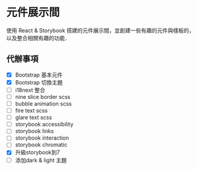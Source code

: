 # 元件展示間

使用 React & Storybook 搭建的元件展示間，並創建一些有趣的元件與樣板的，以及整合相關有趣的功能．

## 代辦事項

- [X] Bootstrap 基本元件
- [X] Bootstrap 切換主題
- [ ] i18next 整合
- [ ] nine slice border scss
- [ ] bubble animation scss
- [ ] fire text scss
- [ ] glare text scss
- [ ] storybook accessibility
- [ ] storybook links
- [ ] storybook interaction
- [ ] storybook chromatic
- [X] 升級storybook到7
- [ ] 添加dark & light 主題
